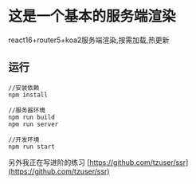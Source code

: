 # 这是一个基本的服务端渲染
react16+router5+koa2服务端渲染,按需加载,热更新

## 运行
``` 
//安装依赖
npm install

//服务器环境
npm run build
npm run server

//开发环境
npm run start

```


另外我正在写进阶的练习
[https://github.com/tzuser/ssr](https://github.com/tzuser/ssr)
